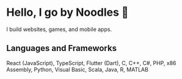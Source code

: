 # Hello, I go by Noodles :bowl_with_spoon:
I build websites, games, and mobile apps.

## Languages and Frameworks
React (JavaScript), TypeScript, Flutter (Dart), C, C++, C#, PHP, x86 Assembly, Python, Visual Basic, Scala, Java, R, MATLAB 

<!--
**callmenoodles/callmenoodles** is a ✨ _special_ ✨ repository because its `README.md` (this file) appears on your GitHub profile.

Here are some ideas to get you started:

- 🔭 I’m currently working on ...
- 🌱 I’m currently learning ...
- 👯 I’m looking to collaborate on ...
- 🤔 I’m looking for help with ...
- 💬 Ask me about ...
- 📫 How to reach me: ...
- 😄 Pronouns: ...
- ⚡ Fun fact: ...
-->
